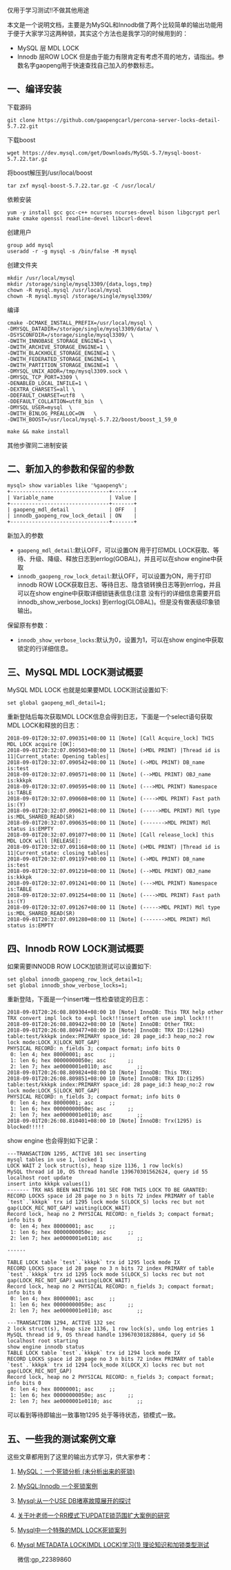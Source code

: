 仅用于学习测试!!不做其他用途

本文是一个说明文档，主要是为MySQL和Innodb做了两个比较简单的输出功能用于便于大家学习这两种锁，其实这个方法也是我学习的时候用到的：

- MySQL 层 MDL LOCK
- Innodb 层ROW LOCK
但是由于能力有限肯定有考虑不周的地方，请指出。参数名字gaopeng用于快速查找自己加入的参数标志。

## 一、编译安装

下载源码

```shell
git clone https://github.com/gaopengcarl/percona-server-locks-detail-5.7.22.git
```

下载boost

```shell
wget https://dev.mysql.com/get/Downloads/MySQL-5.7/mysql-boost-5.7.22.tar.gz
```

将boost解压到/usr/local/boost
```shell
tar zxf mysql-boost-5.7.22.tar.gz -C /usr/local/
```

依赖安装

```shell
yum -y install gcc gcc-c++ ncurses ncurses-devel bison libgcrypt perl make cmake openssl readline-devel libcurl-devel
```

创建用户

```shell
group add mysql
useradd -r -g mysql -s /bin/false -M mysql
```

创建文件夹

```shell
mkdir /usr/local/mysql
mkdir /storage/single/mysql3309/{data,logs,tmp}
chown -R mysql.mysql /usr/local/mysql
chown -R mysql.mysql /storage/single/mysql3309/
```

编译

```shell
cmake -DCMAKE_INSTALL_PREFIX=/usr/local/mysql \
-DMYSQL_DATADIR=/storage/single/mysql3309/data/ \
-DSYSCONFDIR=/storage/single/mysql3309/ \
-DWITH_INNOBASE_STORAGE_ENGINE=1 \
-DWITH_ARCHIVE_STORAGE_ENGINE=1 \
-DWITH_BLACKHOLE_STORAGE_ENGINE=1 \
-DWITH_FEDERATED_STORAGE_ENGINE=1 \
-DWITH_PARTITION_STORAGE_ENGINE=1  \
-DMYSQL_UNIX_ADDR=/tmp/mysql3309.sock \
-DMYSQL_TCP_PORT=3309 \
-DENABLED_LOCAL_INFILE=1 \
-DEXTRA_CHARSETS=all \
-DDEFAULT_CHARSET=utf8  \
-DDEFAULT_COLLATION=utf8_bin  \
-DMYSQL_USER=mysql  \
-DWITH_BINLOG_PREALLOC=ON   \
-DWITH_BOOST=/usr/local/mysql-5.7.22/boost/boost_1_59_0

make && make install
```

其他步骤同二进制安装

## 二、新加入的参数和保留的参数

```mysql
mysql> show variables like '%gaopeng%';
+--------------------------------+-------+
| Variable_name                  | Value |
+--------------------------------+-------+
| gaopeng_mdl_detail             | OFF   |
| innodb_gaopeng_row_lock_detail | ON    |
+--------------------------------+-------+
```

新加入的参数
- `gaopeng_mdl_detail`:默认OFF，可以设置ON 用于打印MDL LOCK获取、等待、升级、降级、释放日志到errlog(GOBAL)，并且可以在show engine中获取
- `innodb_gaopeng_row_lock_detail`:默认OFF，可以设置为ON，用于打印innodb ROW LOCK获取日志、等待日志、隐含锁转换日志等到errlog，并且可以在show engine中获取详细锁链表信息(注意
没有行的详细信息需要开启innodb_show_verbose_locks) 到errlog(GLOBAL)。但是没有做表级印象锁输出。

保留原有参数：
- `innodb_show_verbose_locks`:默认为0，设置为1，可以在show engine中获取锁定的行详细信息。

## 三、MySQL MDL LOCK测试概要

MySQL MDL LOCK
也就是如果要MDL LOCK测试设置如下:

```mysql
set global gaopeng_mdl_detail=1;
```

重新登陆后每次获取MDL LOCK信息会得到日志，下面是一个select语句获取MDL LOCK和释放的日志：

```mysql
2018-09-01T20:32:07.090351+08:00 11 [Note] [Call Acquire_lock] THIS MDL LOCK acquire [OK]:
2018-09-01T20:32:07.090503+08:00 11 [Note] (>MDL PRINT) |Thread id is 11|Current_state: Opening tables| 
2018-09-01T20:32:07.090542+08:00 11 [Note] (->MDL PRINT) DB_name is:test 
2018-09-01T20:32:07.090571+08:00 11 [Note] (-->MDL PRINT) OBJ_name is:kkkpk 
2018-09-01T20:32:07.090595+08:00 11 [Note] (--->MDL PRINT) Namespace is:TABLE 
2018-09-01T20:32:07.090608+08:00 11 [Note] (---->MDL PRINT) Fast path is:(Y)
2018-09-01T20:32:07.090621+08:00 11 [Note] (----->MDL PRINT) Mdl type is:MDL_SHARED_READ(SR) 
2018-09-01T20:32:07.090635+08:00 11 [Note] (------->MDL PRINT) Mdl  status is:EMPTY 
2018-09-01T20:32:07.091077+08:00 11 [Note] [Call release_lock] this MDL LOCK will [RELEASE]:
2018-09-01T20:32:07.091168+08:00 11 [Note] (>MDL PRINT) |Thread id is 11|Current_state: closing tables| 
2018-09-01T20:32:07.091197+08:00 11 [Note] (->MDL PRINT) DB_name is:test 
2018-09-01T20:32:07.091210+08:00 11 [Note] (-->MDL PRINT) OBJ_name is:kkkpk 
2018-09-01T20:32:07.091241+08:00 11 [Note] (--->MDL PRINT) Namespace is:TABLE 
2018-09-01T20:32:07.091254+08:00 11 [Note] (---->MDL PRINT) Fast path is:(Y)
2018-09-01T20:32:07.091267+08:00 11 [Note] (----->MDL PRINT) Mdl type is:MDL_SHARED_READ(SR) 
2018-09-01T20:32:07.091280+08:00 11 [Note] (------->MDL PRINT) Mdl  status is:EMPTY 
```

## 四、Innodb ROW LOCK测试概要

如果需要INNODB ROW LOCK加锁测试可以设置如下:

```mysql
set global innodb_gaopeng_row_lock_detail=1;
set global innodb_show_verbose_locks=1;
```

重新登陆，下面是一个insert唯一性检查锁定的日志：

```mysql
2018-09-01T20:26:08.809304+08:00 10 [Note] InnoDB: This TRX help other TRX convert impl lock to expl lock!!!insert often use impl lock!!!!
2018-09-01T20:26:08.809422+08:00 10 [Note] InnoDB: Other TRX:
2018-09-01T20:26:08.809477+08:00 10 [Note] InnoDB: TRX ID:(1294) table:test/kkkpk index:PRIMARY space_id: 28 page_id:3 heap_no:2 row lock mode:LOCK_X|LOCK_NOT_GAP|
PHYSICAL RECORD: n_fields 3; compact format; info bits 0
 0: len 4; hex 80000001; asc     ;;
 1: len 6; hex 00000000050e; asc       ;;
 2: len 7; hex ae0000001e0110; asc        ;;
2018-09-01T20:26:08.809824+08:00 10 [Note] InnoDB: This TRX:
2018-09-01T20:26:08.809851+08:00 10 [Note] InnoDB: TRX ID:(1295) table:test/kkkpk index:PRIMARY space_id: 28 page_id:3 heap_no:2 row lock mode:LOCK_S|LOCK_NOT_GAP|
PHYSICAL RECORD: n_fields 3; compact format; info bits 0
 0: len 4; hex 80000001; asc     ;;
 1: len 6; hex 00000000050e; asc       ;;
 2: len 7; hex ae0000001e0110; asc        ;;
2018-09-01T20:26:08.810401+08:00 10 [Note] InnoDB: Trx(1295) is blocked!!!!!
```

show engine 也会得到如下记录：

```mysql
---TRANSACTION 1295, ACTIVE 101 sec inserting
mysql tables in use 1, locked 1
LOCK WAIT 2 lock struct(s), heap size 1136, 1 row lock(s)
MySQL thread id 10, OS thread handle 139670301562624, query id 55 localhost root update
insert into kkkpk values(1)
------- TRX HAS BEEN WAITING 101 SEC FOR THIS LOCK TO BE GRANTED:
RECORD LOCKS space id 28 page no 3 n bits 72 index PRIMARY of table `test`.`kkkpk` trx id 1295 lock mode S(LOCK_S) locks rec but not gap(LOCK_REC_NOT_GAP) waiting(LOCK_WAIT)
Record lock, heap no 2 PHYSICAL RECORD: n_fields 3; compact format; info bits 0
 0: len 4; hex 80000001; asc     ;;
 1: len 6; hex 00000000050e; asc       ;;
 2: len 7; hex ae0000001e0110; asc        ;;

------

TABLE LOCK table `test`.`kkkpk` trx id 1295 lock mode IX
RECORD LOCKS space id 28 page no 3 n bits 72 index PRIMARY of table `test`.`kkkpk` trx id 1295 lock mode S(LOCK_S) locks rec but not gap(LOCK_REC_NOT_GAP) waiting(LOCK_WAIT)
Record lock, heap no 2 PHYSICAL RECORD: n_fields 3; compact format; info bits 0
 0: len 4; hex 80000001; asc     ;;
 1: len 6; hex 00000000050e; asc       ;;
 2: len 7; hex ae0000001e0110; asc        ;;

---TRANSACTION 1294, ACTIVE 132 sec
2 lock struct(s), heap size 1136, 1 row lock(s), undo log entries 1
MySQL thread id 9, OS thread handle 139670301828864, query id 56 localhost root starting
show engine innodb status
TABLE LOCK table `test`.`kkkpk` trx id 1294 lock mode IX
RECORD LOCKS space id 28 page no 3 n bits 72 index PRIMARY of table `test`.`kkkpk` trx id 1294 lock_mode X(LOCK_X) locks rec but not gap(LOCK_REC_NOT_GAP)
Record lock, heap no 2 PHYSICAL RECORD: n_fields 3; compact format; info bits 0
 0: len 4; hex 80000001; asc     ;;
 1: len 6; hex 00000000050e; asc       ;;
 2: len 7; hex ae0000001e0110; asc        ;;
```


可以看到等待即输出一致事物1295 处于等待状态，锁模式一致。

## 五、一些我的测试案例文章

这些文章都用到了这里的输出方式学习，供大家参考：

1. [MySQL：一个死锁分析 (未分析出来的死锁)](https://www.jianshu.com/p/1e1e13f8ec27) 

2. [MySQL:Innodb 一个死锁案例](https://www.jianshu.com/p/4c9f800763de )

3. [Mysql:从一个USE DB堵塞故障展开的探讨](https://www.jianshu.com/p/5319594dd390)

4. [关于叶老师一个RR模式下UPDATE锁范围扩大案例的研究](https://www.jianshu.com/p/88203202f16f )

5. [Mysql中一个特殊的MDL LOCK死锁案列](http://blog.itpub.net/7728585/viewspace-2143277/ )

6. [Mysql METADATA LOCK(MDL LOCK)学习(1) 理论知识和加锁类型测试](http://blog.itpub.net/7728585/viewspace-2143093/ )

   微信:gp_22389860
